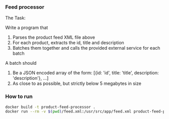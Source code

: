 ### Feed processor

The Task:

Write a program that
1. Parses the product feed XML file above
2. For each product, extracts the id, title and description
3. Batches them together and calls the provided external service for each batch

A batch should

1. Be a JSON encoded array of the form:
[{id: 'id', title: 'title', description: 'description'}, ...]
2. As close to as possible, but strictly below 5 megabytes in size

### How to run

```bash
docker build -t product-feed-processor .
docker run --rm -v $(pwd)/feed.xml:/usr/src/app/feed.xml product-feed-processor
```
